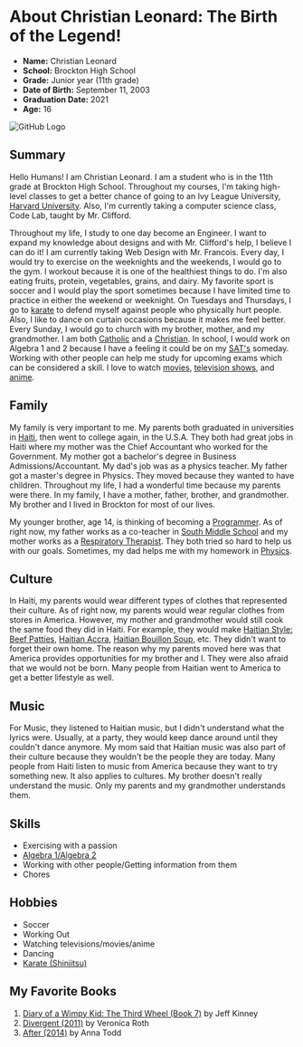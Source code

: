 # About Christian Leonard: The Birth of the Legend!

 - **Name:** Christian Leonard 
 - **School:** Brockton High School 
 - **Grade:** Junior year (11th grade)
 - **Date of Birth:** September 11, 2003
 - **Graduation Date:** 2021
 - **Age:** 16
 
![GitHub Logo](https://t2gospel.files.wordpress.com/2015/01/christian.jpg)


## Summary
Hello Humans! I am Christian Leonard. I am a student who is in the 11th grade at Brockton High School. Throughout my courses, I'm taking high-level classes to get a better chance of going to an Ivy League University, [Harvard University](https://www.harvard.edu/). Also, I'm currently taking a computer science class, Code Lab, taught by Mr. Clifford.  

Throughout my life, I study to one day become an Engineer. I want to expand my knowledge about designs and with Mr. Clifford's help, I believe I can do it! I am currently taking Web Design with Mr. Francois. Every day, I would try to exercise on the weeknights and the weekends, I would go to the gym. I workout because it is one of the healthiest things to do. I'm also eating fruits, protein, vegetables, grains, and dairy. My favorite sport is soccer and I would play the sport sometimes because I have limited time to practice in either the weekend or weeknight. On Tuesdays and Thursdays, I go to [karate](http://www.americancadrekarate.com/) to defend myself against people who physically hurt people. Also, I like to dance on curtain occasions because it makes me feel better. Every Sunday, I would go to church with my brother, mother, and my grandmother. I am both [Catholic](https://stoughtoncatholic.org/) and a [Christian](https://www.christianity.com/). In school, I would work on Algebra 1 and 2 because I have a feeling it could be on my [SAT's](https://signup.collegeboard.org/accepted-everywhere/?gclid=Cj0KCQjw0IDtBRC6ARIsAIA5gWuqWVFW__ywBT6WZsZGGaSxMgrfK0AGLImlsYlJQutUg35pAzINWZ8aAjN-EALw_wcB&s_kwcid=AL!4330!3!344858223035!e!!g!!sat%27s&ef_id=Cj0KCQjw0IDtBRC6ARIsAIA5gWuqWVFW__ywBT6WZsZGGaSxMgrfK0AGLImlsYlJQutUg35pAzINWZ8aAjN-EALw_wcB:G:s&s_kwcid=AL!4330!3!344858223035!e!!g!!sat%27s) someday. Working with other people can help me study for upcoming exams which can be considered a skill. I love to watch [movies](https://www.amctheatres.com/movies), [television shows](https://www.netflix.com/browse/genre/83), and [anime](https://www.netflix.com/browse/genre/7424). 

## Family
My family is very important to me. My parents both graduated in universities in [Haiti](https://finca.org/where-we-work/latin-america/haiti/?gclid=Cj0KCQjw0IDtBRC6ARIsAIA5gWsjQD2I_knbDOg0QBFjmfIawjsrjt-6EobZVT149Pvt6dbkSzHw0nYaAj-uEALw_wcB), then went to college again, in the U.S.A. They both had great jobs in Haiti where my mother was the Chief Accountant who worked for the Government. My mother got a bachelor's degree in Business Admissions/Accountant. My dad's job was as a physics teacher. My father got a master's degree in Physics. They moved because they wanted to have children. Throughout my life, I had a wonderful time because my parents were there. In my family, I have a mother, father, brother, and grandmother. My brother and I lived in Brockton for most of our lives. 

My younger brother, age 14, is thinking of becoming a [Programmer](https://www.thebalancecareers.com/computer-programmer-job-description-salary-and-skills-2061823). As of right now, my father works as a co-teacher in [South Middle School](https://www.bpsma.org/schools/middle-schools/south) and my mother works as a [Respiratory Therapist](http://www.aarc.org/careers/how-to-become-an-rt/). They both tried so hard to help us with our goals. Sometimes, my dad helps me with my homework in [Physics](https://www.khanacademy.org/science/physics).

## Culture
In Haiti, my parents would wear different types of clothes that represented their culture. As of right now, my parents would wear regular clothes from stores in America. However, my mother and grandmother would still cook the same food they did in Haiti. For example, they would make [Haitian Style: Beef Patties](https://www.allrecipes.com/recipe/255839/haitian-beef-patties/), [Haitian Accra](https://www.caribbeangreenliving.com/how-to-make-haitian-accra-an-updated-version/), [Haitian Bouillon Soup](https://www.caribbeangreenliving.com/bouillon-beef-and-veggies-soup-2/), etc.  They didn't want to forget their own home. The reason why my parents moved here was that America provides opportunities for my brother and I. They were also afraid that we would not be born. Many people from Haitian went to America to get a better lifestyle as well.



## Music
For Music, they listened to Haitian music, but I didn't understand what the lyrics were. Usually, at a party, they would keep dance around until they couldn't dance anymore. My mom said that Haitian music was also part of their culture because they wouldn't be the people they are today. Many people from Haiti listen to music from America because they want to try something new. It also applies to cultures. My brother doesn't really understand the music. Only my parents and my grandmother understands them. 


## Skills

 - Exercising with a passion
 - [Algebra 1/Algebra 2](https://www.khanacademy.org/math/algebra-home) 
 - Working with other people/Getting information from them
 - Chores 


## Hobbies
 - Soccer
 - Working Out 
 - Watching televisions/movies/anime 
 - Dancing 
 - [Karate (Shinjitsu)](http://www.americancadrekarate.com/)
 
 

## My Favorite Books

 1. [Diary of a Wimpy Kid: The Third Wheel (Book 7)](https://www.abebooks.com/Third-Wheel-Diary-Wimpy-Kid-book/21796745791/bd?cm_mmc=ggl-_-US_Shopp_Trade-_-new-_-naa&gclid=Cj0KCQjw0IDtBRC6ARIsAIA5gWvB6lY1feFLD-VD2fm-CjniSGGJB2Jm2LK7J8oa8feYj0QhknScQjgaAgtoEALw_wcB) by Jeff Kinney 
 2. [Divergent (2011)](https://www.google.com/shopping/product/5007035894227365229?q=Divergent%20%28novel%29&sxsrf=ACYBGNR-UbQLUMkKpnkVoVyRWq7otFWPzw:1570784248316&biw=2133&bih=1052&prds=epd:7206561282306324784,prmr:3&sa=X&ved=0ahUKEwiX8fKX7JPlAhVhT98KHY2HAWgQ8wIIuwM) by Veronica Roth
 3. [After (2014)](https://www.barnesandnoble.com/w/after-anna-todd/1119740432?ean=9781476792484&st=PLA&sid=BNB_ADL%20Core%20Top%20EAN%20%20Desktop%20High&sourceId=PLAGoNA&dpid=tdtve346c&2sid=Google_c&gclid=Cj0KCQjw0IDtBRC6ARIsAIA5gWv_mYtK5sBTNiKVPqFmO5f7D9mtuXXv0fuemjwSifuyx7xfvT0NSFoaAhwPEALw_wcB#/) by Anna Todd 
